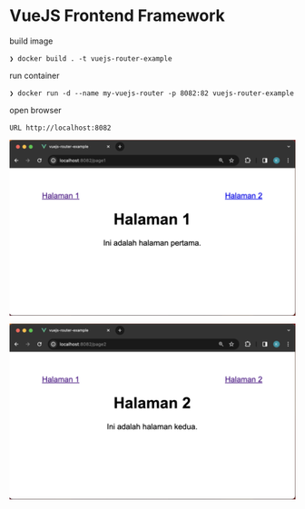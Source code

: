# VueJS Frontend Framework

build image

	❯ docker build . -t vuejs-router-example

run container

	❯ docker run -d --name my-vuejs-router -p 8082:82 vuejs-router-example

open browser

	URL http://localhost:8082


<p align="center">
    <img src="./gambar-petunjuk/ss_001.png" alt="001" style="display: block; margin: 0 auto;">
</p>

<p align="center">
    <img src="./gambar-petunjuk/ss_002.png" alt="002" style="display: block; margin: 0 auto;">
</p>
